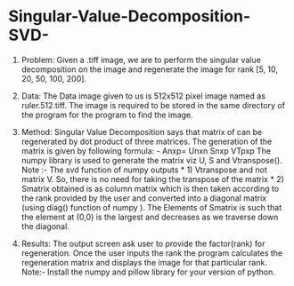 # Singular-Value-Decomposition-SVD-

 1.	Problem:
Given a .tiff image, we are to perform the singular value decomposition on the image and regenerate the image for rank [5, 10, 20, 50, 100, 200]. 
 2.	Data:
The Data image given to us is 512x512 pixel image named as ruler.512.tiff. The image is required to be stored in the same directory of the program for the program to find the image.
 3.	Method:
Singular Value Decomposition says that matrix of can be regenerated by dot product of three matrices. The generation of the matrix is given by following formula: - Anxp= Unxn Snxp VTpxp
 The numpy library is used to generate the matrix viz U, S and Vtranspose(). 
Note :- The svd function of numpy outputs 
        * 1)	Vtranspose and not matrix V. So, there is no need for taking the transpose of the matrix 
        * 2)	Smatrix obtained is as column matrix which is then taken according to the rank provided by the user and converted into a                    diagonal matrix (using diag() function of numpy ). The Elements of Smatrix is such that the element at (0,0) is the largest                and decreases as we traverse down the diagonal. 

 4.	Results:
The output screen ask user to provide the factor(rank) for regeneration. Once the user inputs the rank the program calculates the regeneration matrix and displays the image for that particular rank.
Note:- Install the numpy and pillow library for your version of python.
